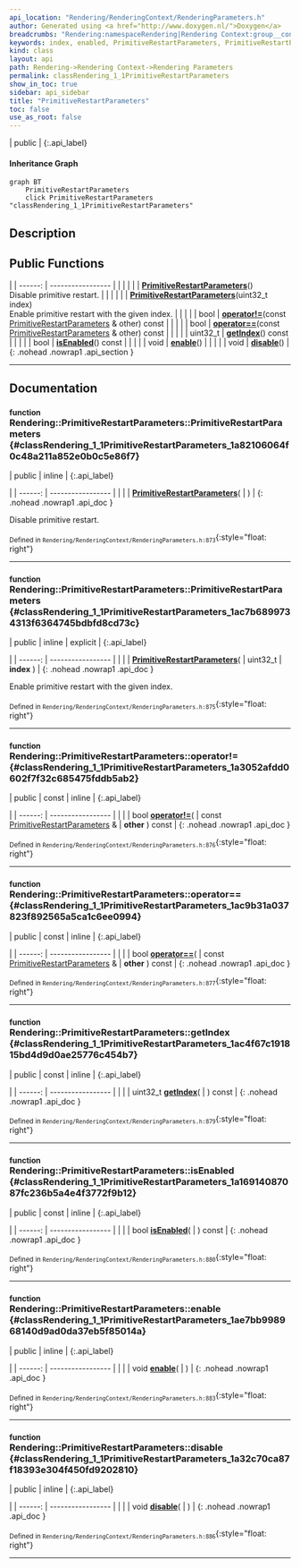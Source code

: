 ```yaml
---
api_location: "Rendering/RenderingContext/RenderingParameters.h"
author: Generated using <a href="http://www.doxygen.nl/">Doxygen</a>
breadcrumbs: "Rendering:namespaceRendering|Rendering Context:group__context|Rendering Parameters:group__rendering__parameter"
keywords: index, enabled, PrimitiveRestartParameters, PrimitiveRestartParameters, getIndex, isEnabled, enable, disable
kind: class
layout: api
path: Rendering->Rendering Context->Rendering Parameters
permalink: classRendering_1_1PrimitiveRestartParameters
show_in_toc: true
sidebar: api_sidebar
title: "PrimitiveRestartParameters"
toc: false
use_as_root: false
---
```


| public |
{:.api_label}

#### Inheritance Graph

```mermaid
graph BT
	PrimitiveRestartParameters
	click PrimitiveRestartParameters "classRendering_1_1PrimitiveRestartParameters"
```

## Description





## Public Functions

|
| ------: | ----------------- |
|  | |
|  | **[PrimitiveRestartParameters](#classRendering_1_1PrimitiveRestartParameters_1a82106064f0c48a211a852e0b0c5e86f7)**() <br/> Disable primitive restart. |
|  | |
|  | **[PrimitiveRestartParameters](#classRendering_1_1PrimitiveRestartParameters_1ac7b6899734313f6364745bdbfd8cd73c)**(uint32_t index) <br/> Enable primitive restart with the given index. |
|  | |
| bool | **[operator!=](#classRendering_1_1PrimitiveRestartParameters_1a3052afdd0602f7f32c685475fddb5ab2)**(const [PrimitiveRestartParameters](classRendering_1_1PrimitiveRestartParameters) & other) const |
|  | |
| bool | **[operator==](#classRendering_1_1PrimitiveRestartParameters_1ac9b31a037823f892565a5ca1c6ee0994)**(const [PrimitiveRestartParameters](classRendering_1_1PrimitiveRestartParameters) & other) const |
|  | |
| uint32_t | **[getIndex](#classRendering_1_1PrimitiveRestartParameters_1ac4f67c191815bd4d9d0ae25776c454b7)**() const |
|  | |
| bool | **[isEnabled](#classRendering_1_1PrimitiveRestartParameters_1a16914087087fc236b5a4e4f3772f9b12)**() const |
|  | |
| void | **[enable](#classRendering_1_1PrimitiveRestartParameters_1ae7bb998968140d9ad0da37eb5f85014a)**() |
|  | |
| void | **[disable](#classRendering_1_1PrimitiveRestartParameters_1a32c70ca87f18393e304f450fd9202810)**() |
{: .nohead .nowrap1 .api_section }


-------------------------------------------------------------------

## Documentation

### <small>function</small><br/> Rendering::PrimitiveRestartParameters::PrimitiveRestartParameters {#classRendering_1_1PrimitiveRestartParameters_1a82106064f0c48a211a852e0b0c5e86f7}

| public | inline |
{:.api_label}

|
| ------: | ----------------- |
|  |
|  **[PrimitiveRestartParameters](#classRendering_1_1PrimitiveRestartParameters_1a82106064f0c48a211a852e0b0c5e86f7)**( |  ) |
{: .nohead .nowrap1 .api_doc }

Disable primitive restart.





<sub>Defined in `Rendering/RenderingContext/RenderingParameters.h:873`</sub>{:style="float: right"}

-------------------------------------------------------------------

### <small>function</small><br/> Rendering::PrimitiveRestartParameters::PrimitiveRestartParameters {#classRendering_1_1PrimitiveRestartParameters_1ac7b6899734313f6364745bdbfd8cd73c}

| public | inline | explicit |
{:.api_label}

|
| ------: | ----------------- |
|  |
|  **[PrimitiveRestartParameters](#classRendering_1_1PrimitiveRestartParameters_1ac7b6899734313f6364745bdbfd8cd73c)**( | uint32_t | **index** ) |
{: .nohead .nowrap1 .api_doc }

Enable primitive restart with the given index.





<sub>Defined in `Rendering/RenderingContext/RenderingParameters.h:875`</sub>{:style="float: right"}

-------------------------------------------------------------------

### <small>function</small><br/> Rendering::PrimitiveRestartParameters::operator!= {#classRendering_1_1PrimitiveRestartParameters_1a3052afdd0602f7f32c685475fddb5ab2}

| public | const | inline |
{:.api_label}

|
| ------: | ----------------- |
|  |
| bool **[operator!=](#classRendering_1_1PrimitiveRestartParameters_1a3052afdd0602f7f32c685475fddb5ab2)**( | const [PrimitiveRestartParameters](classRendering_1_1PrimitiveRestartParameters) & | **other** ) const |
{: .nohead .nowrap1 .api_doc }





<sub>Defined in `Rendering/RenderingContext/RenderingParameters.h:876`</sub>{:style="float: right"}

-------------------------------------------------------------------

### <small>function</small><br/> Rendering::PrimitiveRestartParameters::operator== {#classRendering_1_1PrimitiveRestartParameters_1ac9b31a037823f892565a5ca1c6ee0994}

| public | const | inline |
{:.api_label}

|
| ------: | ----------------- |
|  |
| bool **[operator==](#classRendering_1_1PrimitiveRestartParameters_1ac9b31a037823f892565a5ca1c6ee0994)**( | const [PrimitiveRestartParameters](classRendering_1_1PrimitiveRestartParameters) & | **other** ) const |
{: .nohead .nowrap1 .api_doc }





<sub>Defined in `Rendering/RenderingContext/RenderingParameters.h:877`</sub>{:style="float: right"}

-------------------------------------------------------------------

### <small>function</small><br/> Rendering::PrimitiveRestartParameters::getIndex {#classRendering_1_1PrimitiveRestartParameters_1ac4f67c191815bd4d9d0ae25776c454b7}

| public | const | inline |
{:.api_label}

|
| ------: | ----------------- |
|  |
| uint32_t **[getIndex](#classRendering_1_1PrimitiveRestartParameters_1ac4f67c191815bd4d9d0ae25776c454b7)**( |  ) const |
{: .nohead .nowrap1 .api_doc }





<sub>Defined in `Rendering/RenderingContext/RenderingParameters.h:879`</sub>{:style="float: right"}

-------------------------------------------------------------------

### <small>function</small><br/> Rendering::PrimitiveRestartParameters::isEnabled {#classRendering_1_1PrimitiveRestartParameters_1a16914087087fc236b5a4e4f3772f9b12}

| public | const | inline |
{:.api_label}

|
| ------: | ----------------- |
|  |
| bool **[isEnabled](#classRendering_1_1PrimitiveRestartParameters_1a16914087087fc236b5a4e4f3772f9b12)**( |  ) const |
{: .nohead .nowrap1 .api_doc }





<sub>Defined in `Rendering/RenderingContext/RenderingParameters.h:880`</sub>{:style="float: right"}

-------------------------------------------------------------------

### <small>function</small><br/> Rendering::PrimitiveRestartParameters::enable {#classRendering_1_1PrimitiveRestartParameters_1ae7bb998968140d9ad0da37eb5f85014a}

| public | inline |
{:.api_label}

|
| ------: | ----------------- |
|  |
| void **[enable](#classRendering_1_1PrimitiveRestartParameters_1ae7bb998968140d9ad0da37eb5f85014a)**( |  ) |
{: .nohead .nowrap1 .api_doc }





<sub>Defined in `Rendering/RenderingContext/RenderingParameters.h:883`</sub>{:style="float: right"}

-------------------------------------------------------------------

### <small>function</small><br/> Rendering::PrimitiveRestartParameters::disable {#classRendering_1_1PrimitiveRestartParameters_1a32c70ca87f18393e304f450fd9202810}

| public | inline |
{:.api_label}

|
| ------: | ----------------- |
|  |
| void **[disable](#classRendering_1_1PrimitiveRestartParameters_1a32c70ca87f18393e304f450fd9202810)**( |  ) |
{: .nohead .nowrap1 .api_doc }





<sub>Defined in `Rendering/RenderingContext/RenderingParameters.h:886`</sub>{:style="float: right"}

-------------------------------------------------------------------

